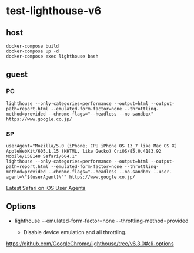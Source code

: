 # test-lighthouse-v6

## host

```shell
docker-compose build
docker-compose up -d
docker-compose exec lighthouse bash
```

## guest

### PC

```shell
lighthouse --only-categories=performance --output=html --output-path=report.html --emulated-form-factor=none --throttling-method=provided --chrome-flags="--headless --no-sandbox" https://www.google.co.jp/
```

### SP

```shell
userAgent="Mozilla/5.0 (iPhone; CPU iPhone OS 13_7 like Mac OS X) AppleWebKit/605.1.15 (KHTML, like Gecko) CriOS/85.0.4183.92 Mobile/15E148 Safari/604.1"
lighthouse --only-categories=performance --output=html --output-path=report.html --emulated-form-factor=none --throttling-method=provided --chrome-flags="--headless --no-sandbox --user-agent=\"${userAgent}\"" https://www.google.co.jp/
```

[Latest Safari on iOS User Agents](https://www.whatismybrowser.com/guides/the-latest-user-agent/safari)

## Options

- lighthouse <url> --emulated-form-factor=none --throttling-method=provided
  - Disable device emulation and all throttling.

https://github.com/GoogleChrome/lighthouse/tree/v6.3.0#cli-options
